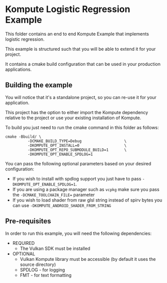 # Kompute Logistic Regression Example

This folder contains an end to end Kompute Example that implements logistic regression.

This example is structured such that you will be able to extend it for your project.

It contains a cmake build configuration that can be used in your production applications.

## Building the example

You will notice that it's a standalone project, so you can re-use it for your application.

This project has the option to either import the Kompute dependency relative to the project or use your existing installation of Kompute.

To build you just need to run the cmake command in this folder as follows:

```
cmake -Bbuild/ \
          -DCMAKE_BUILD_TYPE=Debug                   \
          -DKOMPUTE_OPT_INSTALL=0                    \
          -DKOMPUTE_OPT_REPO_SUBMODULE_BUILD=1       \
          -DKOMPUTE_OPT_ENABLE_SPDLOG=1
```

You can pass the following optional parameters based on your desired configuration:
* If you wish to install with spdlog support you just have to pass `-DKOMPUTE_OPT_ENABLE_SPDLOG=1`.
* If you are using a package manager such as `vcpkg` make sure you pass the `-DCMAKE_TOOLCHAIN_FILE=` parameter 
* If you wish to load shader from raw glsl string instead of spirv bytes you can use `-DKOMPUTE_ANDROID_SHADER_FROM_STRING`

## Pre-requisites

In order to run this example, you will need the following dependencies:

* REQUIRED
    + The Vulkan SDK must be installed
* OPTIONAL
    + Vulkan Kompute library must be accessible (by default it uses the source directory)
    + SPDLOG - for logging
    + FMT - for text formatting

